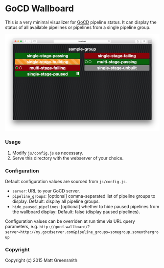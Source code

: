 # GoCD Wallboard

This is a very minimal visualizer for [GoCD](http://go.cd) pipeline status. It can display the status of all available pipelines or pipelines from a single pipeline group.

![Screenshot](/screenshot.png?raw=true)

### Usage

1. Modify `js/config.js` as necessary.
2. Serve this directory with the webserver of your choice.

### Configuration

Default configuration values are sourced from `js/config.js`.

- `server`: URL to your GoCD server.
- `pipeline_groups`: [optional] comma-separated list of pipeline groups to display. Default: display all pipeline groups.
- `hide_paused_pipelines`: [optional] whether to hide paused pipelines from the wallboard display: Default: false (display paused pipelines).

Configuration values can be overriden at run time via URL query parameters, e.g. `http://gocd-wallboard/?server=http://my.gocdserver.com&pipeline_groups=somegroup,someothergroup`

### Copyright

Copyright (c) 2015 Matt Greensmith